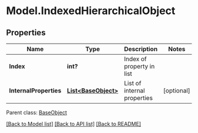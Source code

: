 # Model.IndexedHierarchicalObject

## Properties
Name | Type | Description | Notes
------------ | ------------- | ------------- | -------------
**Index** | **int?** | Index of property in list | 
**InternalProperties** | [**List&lt;BaseObject&gt;**](BaseObject.md) | List of internal properties | [optional] 

 Parent class: [BaseObject](BaseObject.md)

[[Back to Model list]](README.md#documentation-for-models) [[Back to API list]](README.md#documentation-for-api-endpoints) [[Back to README]](README.md)



